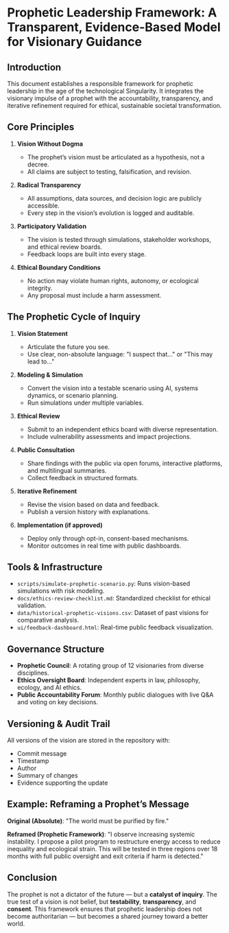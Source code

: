 # Prophetic Leadership Framework: A Transparent, Evidence-Based Model for Visionary Guidance

## Introduction

This document establishes a responsible framework for prophetic leadership in the age of the technological Singularity. It integrates the visionary impulse of a prophet with the accountability, transparency, and iterative refinement required for ethical, sustainable societal transformation.

## Core Principles

1. **Vision Without Dogma**
   - The prophet’s vision must be articulated as a hypothesis, not a decree.
   - All claims are subject to testing, falsification, and revision.

2. **Radical Transparency**
   - All assumptions, data sources, and decision logic are publicly accessible.
   - Every step in the vision’s evolution is logged and auditable.

3. **Participatory Validation**
   - The vision is tested through simulations, stakeholder workshops, and ethical review boards.
   - Feedback loops are built into every stage.

4. **Ethical Boundary Conditions**
   - No action may violate human rights, autonomy, or ecological integrity.
   - Any proposal must include a harm assessment.

## The Prophetic Cycle of Inquiry

1. **Vision Statement**
   - Articulate the future you see.
   - Use clear, non-absolute language: "I suspect that..." or "This may lead to..."

2. **Modeling & Simulation**
   - Convert the vision into a testable scenario using AI, systems dynamics, or scenario planning.
   - Run simulations under multiple variables.

3. **Ethical Review**
   - Submit to an independent ethics board with diverse representation.
   - Include vulnerability assessments and impact projections.

4. **Public Consultation**
   - Share findings with the public via open forums, interactive platforms, and multilingual summaries.
   - Collect feedback in structured formats.

5. **Iterative Refinement**
   - Revise the vision based on data and feedback.
   - Publish a version history with explanations.

6. **Implementation (if approved)**
   - Deploy only through opt-in, consent-based mechanisms.
   - Monitor outcomes in real time with public dashboards.

## Tools & Infrastructure

- `scripts/simulate-prophetic-scenario.py`: Runs vision-based simulations with risk modeling.
- `docs/ethics-review-checklist.md`: Standardized checklist for ethical validation.
- `data/historical-prophetic-visions.csv`: Dataset of past visions for comparative analysis.
- `ui/feedback-dashboard.html`: Real-time public feedback visualization.

## Governance Structure

- **Prophetic Council**: A rotating group of 12 visionaries from diverse disciplines.
- **Ethics Oversight Board**: Independent experts in law, philosophy, ecology, and AI ethics.
- **Public Accountability Forum**: Monthly public dialogues with live Q&A and voting on key decisions.

## Versioning & Audit Trail

All versions of the vision are stored in the repository with:
- Commit message
- Timestamp
- Author
- Summary of changes
- Evidence supporting the update

## Example: Reframing a Prophet’s Message

**Original (Absolute)**: "The world must be purified by fire."

**Reframed (Prophetic Framework)**: "I observe increasing systemic instability. I propose a pilot program to restructure energy access to reduce inequality and ecological strain. This will be tested in three regions over 18 months with full public oversight and exit criteria if harm is detected."

## Conclusion

The prophet is not a dictator of the future — but a **catalyst of inquiry**. The true test of a vision is not belief, but **testability**, **transparency**, and **consent**. This framework ensures that prophetic leadership does not become authoritarian — but becomes a shared journey toward a better world.